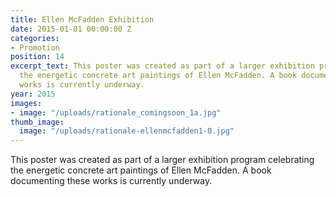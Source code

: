 ```yaml
---
title: Ellen McFadden Exhibition
date: 2015-01-01 00:00:00 Z
categories:
- Promotion
position: 14
excerpt_text: This poster was created as part of a larger exhibition program celebrating
  the energetic concrete art paintings of Ellen McFadden. A book documenting these
  works is currently underway.
year: 2015
images:
- image: "/uploads/rationale_comingsoon_1a.jpg"
thumb_image:
  image: "/uploads/rationale-ellenmcfadden1-0.jpg"
---
```


This poster was created as part of a larger exhibition program celebrating the energetic concrete art paintings of Ellen McFadden. A book documenting these works is currently underway.